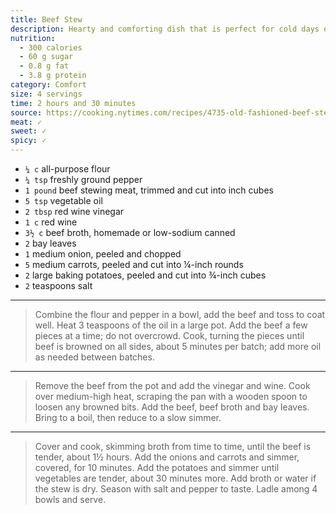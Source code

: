 ```yaml
---
title: Beef Stew
description: Hearty and comforting dish that is perfect for cold days or when you want a satisfying meal.
nutrition:
  - 300 calories
  - 60 g sugar
  - 0.8 g fat
  - 3.8 g protein
category: Comfort
size: 4 servings
time: 2 hours and 30 minutes
source: https://cooking.nytimes.com/recipes/4735-old-fashioned-beef-stew
meat: ✓
sweet: ✓
spicy: ✓
---
```


* `¼ c` all-purpose flour
* `¼ tsp` freshly ground pepper
* `1 pound` beef stewing meat, trimmed and cut into inch cubes
* `5 tsp` vegetable oil
* `2 tbsp` red wine vinegar
* `1 c` red wine
* `3½ c` beef broth, homemade or low-sodium canned
* `2` bay leaves
* `1` medium onion, peeled and chopped
* `5` medium carrots, peeled and cut into ¼-inch rounds
* `2` large baking potatoes, peeled and cut into ¾-inch cubes
* `2` teaspoons salt

---

> Combine the flour and pepper in a bowl, add the beef and toss to coat well. Heat 3 teaspoons of the oil in a large pot. Add the beef a few pieces at a time; do not overcrowd. Cook, turning the pieces until beef is browned on all sides, about 5 minutes per batch; add more oil as needed between batches.

---

> Remove the beef from the pot and add the vinegar and wine. Cook over medium-high heat, scraping the pan with a wooden spoon to loosen any browned bits. Add the beef, beef broth and bay leaves. Bring to a boil, then reduce to a slow simmer.

---

> Cover and cook, skimming broth from time to time, until the beef is tender, about 1½ hours. Add the onions and carrots and simmer, covered, for 10 minutes. Add the potatoes and simmer until vegetables are tender, about 30 minutes more. Add broth or water if the stew is dry. Season with salt and pepper to taste. Ladle among 4 bowls and serve.